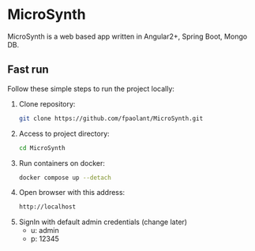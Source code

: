# MicroSynth #

MicroSynth is a web based app written in Angular2+, Spring Boot, Mongo DB.

## Fast run

Follow these simple steps to run the project locally:

1. Clone repository:
   ```bash
   git clone https://github.com/fpaolant/MicroSynth.git

2. Access to project directory:
   ```bash
   cd MicroSynth

3. Run containers on docker:
   ```bash
   docker compose up --detach

4. Open browser with this address:
   ```bash
   http://localhost

5. SignIn with default admin credentials (change later)
    - u: admin
    - p: 12345
